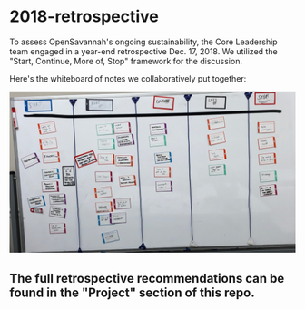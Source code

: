 # 2018-retrospective

To assess OpenSavannah's ongoing sustainability, the Core Leadership team engaged in a year-end retrospective Dec. 17, 2018. 
We utilized the "Start, Continue, More of, Stop" framework for the discussion.

Here's the whiteboard of notes we collaboratively put together:

![](https://github.com/opensavannah/2018-retrospective/blob/master/IMG_0773.jpeg)

## The full retrospective recommendations can be found in the "Project" section of this repo.
